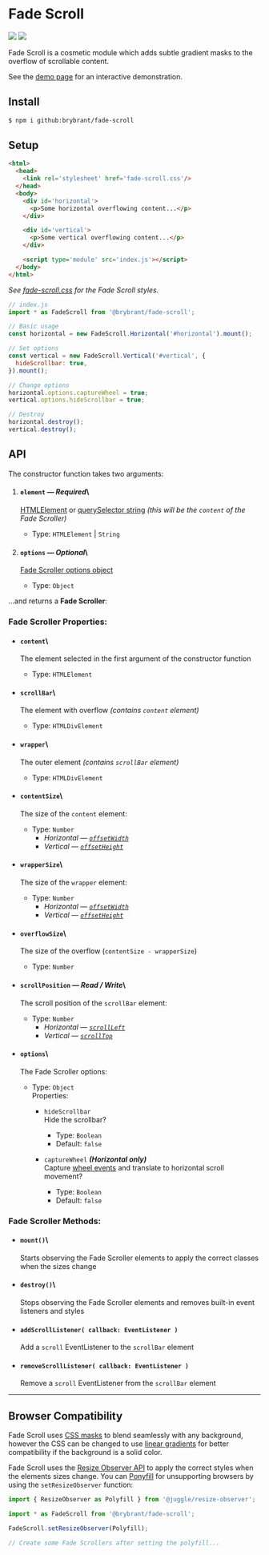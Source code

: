 # Fade Scroll

<img src='https://img.shields.io/badge/gzipped-1.17_KB-blue'> <img src='https://img.shields.io/badge/dependencies-0-292'>

Fade Scroll is a cosmetic module which adds subtle gradient masks to the overflow of scrollable content.

See the [demo page](https://brybrant.github.io/fade-scroll/) for an interactive demonstration.

## Install

```bash
$ npm i github:brybrant/fade-scroll
```

## Setup

```html
<html>
  <head>
    <link rel='stylesheet' href='fade-scroll.css'/>
  </head>
  <body>
    <div id='horizontal'>
      <p>Some horizontal overflowing content...</p>
    </div>

    <div id='vertical'>
      <p>Some vertical overflowing content...</p>
    </div>

    <script type='module' src='index.js'></script>
  </body>
</html>
```

*See [fade-scroll.css](./dist/fade-scroll.css) for the Fade Scroll styles.*

```js
// index.js
import * as FadeScroll from '@brybrant/fade-scroll';

// Basic usage
const horizontal = new FadeScroll.Horizontal('#horizontal').mount();

// Set options
const vertical = new FadeScroll.Vertical('#vertical', {
  hideScrollbar: true,
}).mount();

// Change options
horizontal.options.captureWheel = true;
vertical.options.hideScrollbar = true;

// Destroy
horizontal.destroy();
vertical.destroy();
```

## API

The constructor function takes two arguments:

1. #### `element` &mdash; *Required*\
    [HTMLElement](https://mdn.io/HTMLElement) or [querySelector string](https://mdn.io/querySelector) *(this will be the `content` of the Fade Scroller)*
    - Type: `HTMLElement` | `String`

2. #### `options` &mdash; *Optional*\
    [Fade Scroller options object](#options)
    - Type: `Object`

...and returns a **Fade Scroller**:

### Fade Scroller Properties:

- #### `content`\
  The element selected in the first argument of the constructor function
  - Type: `HTMLElement`

- #### `scrollBar`\
  The element with overflow *(contains `content` element)*
  - Type: `HTMLDivElement`

- #### `wrapper`\
  The outer element *(contains `scrollBar` element)*
  - Type: `HTMLDivElement`

- #### `contentSize`\
  The size of the `content` element:
  - Type: `Number`
    - *Horizontal &mdash; [`offsetWidth`](https://mdn.io/offsetWidth)*
    - *Vertical &mdash; [`offsetHeight`](https://mdn.io/offsetHeight)*

- #### `wrapperSize`\
  The size of the `wrapper` element:
  - Type: `Number`
    - *Horizontal &mdash; [`offsetWidth`](https://mdn.io/offsetWidth)*
    - *Vertical &mdash; [`offsetHeight`](https://mdn.io/offsetHeight)*

- #### `overflowSize`\
  The size of the overflow (`contentSize - wrapperSize`)
  - Type: `Number`

- #### `scrollPosition` &mdash; *Read / Write*\
  The scroll position of the `scrollBar` element:
  - Type: `Number`
    - *Horizontal &mdash; [`scrollLeft`](https://mdn.io/scrollLeft)*
    - *Vertical &mdash; [`scrollTop`](https://mdn.io/scrollTop)*

- #### `options`\
  The Fade Scroller options:
  - Type: `Object`\
    Properties:
    - `hideScrollbar`\
      Hide the scrollbar?
      - Type: `Boolean`
      - Default: `false`
  
    - `captureWheel` ***(Horizontal only)***\
      Capture [wheel events](https://mdn.io/WheelEvent) and translate to horizontal scroll movement?
      - Type: `Boolean`
      - Default: `false`

### Fade Scroller Methods:

- #### `mount()`\
  Starts observing the Fade Scroller elements to apply the correct classes when the sizes change

- #### `destroy()`\
  Stops observing the Fade Scroller elements and removes built-in event listeners and styles

- #### `addScrollListener( callback: EventListener )`
  Add a `scroll` EventListener to the `scrollBar` element

- #### `removeScrollListener( callback: EventListener )`
  Remove a `scroll` EventListener from the `scrollBar` element

---

## Browser Compatibility

Fade Scroll uses [CSS masks](https://caniuse.com/css-masks) to blend seamlessly with any background, however the CSS can be changed to use [linear gradients](https://caniuse.com/css-gradients) for better compatibility if the background is a solid color.

Fade Scroll uses the [Resize Observer API](https://caniuse.com/resizeobserver) to apply the correct styles when the elements sizes change. You can [Ponyfill](https://ponyfill.com/) for unsupporting browsers by using the `setResizeObserver` function:

```js
import { ResizeObserver as Polyfill } from '@juggle/resize-observer';

import * as FadeScroll from '@brybrant/fade-scroll';

FadeScroll.setResizeObserver(Polyfill);

// Create some Fade Scrollers after setting the polyfill...
```
